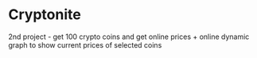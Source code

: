 # Cryptonite
2nd project - get 100 crypto coins and get online prices + online dynamic graph to show current prices of selected coins
